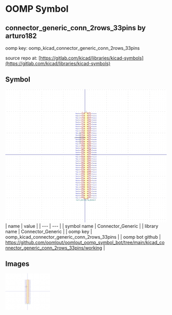# OOMP Symbol  
## connector_generic_conn_2rows_33pins  by arturo182  
  
oomp key: oomp_kicad_connector_generic_conn_2rows_33pins  
  
source repo at: [https://gitlab.com/kicad/libraries/kicad-symbols](https://gitlab.com/kicad/libraries/kicad-symbols)  
## Symbol  
  
[![working.png](working_600.png)](working.png)  
| name | value | 
| --- | --- | 
| symbol name | Connector_Generic | 
| library name | Connector_Generic | 
| oomp key | oomp_kicad_connector_generic_conn_2rows_33pins | 
| oomp bot github | https://github.com/oomlout/oomlout_oomp_symbol_bot/tree/main/kicad_connector_generic_conn_2rows_33pins/working | 
## Images  
  
[![working.png](working_140.png)](working.png)  

